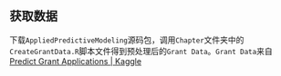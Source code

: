 ## 获取数据

下载`AppliedPredictiveModeling`源码包，调用`Chapter`文件夹中的`CreateGrantData.R`脚本文件得到预处理后的`Grant Data`。`Grant Data`来自[Predict Grant Applications | Kaggle](https://www.kaggle.com/c/unimelb)

